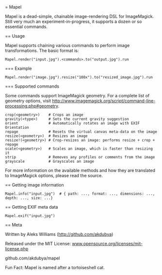 = Mapel

Mapel is a dead-simple, chainable image-rendering DSL for ImageMagick.
Still very much an experiment-in-progress, it supports a dozen or so essential
commands.


== Usage

Mapel supports chaining various commands to perform image transformations.
The basic format is:

    Mapel.render("input.jpg").<commands>.to("output.jpg").run

=== Example

    Mapel.render("image.jpg").resize("100x").to("resized_image.jpg").run

=== Supported commands

Some commands support ImageMagick geometry. For a complete list of geometry options,
visit http://www.imagemagick.org/script/command-line-processing.php#geometry.

    crop(<geometry>)    # Crops an image
    gravity(<type>)     # Sets the current gravity suggestion
    orient              # Automatically rotates an image with EXIF Orientation
    repage              # Resets the virtual canvas meta-data on the image
    resize(<geometry>)  # Resizes an image
    resize!(<geometry>) # Crop-resizes an image: performs resize + crop + repage
    scale(<geometry>)   # Scales an image, which is faster than resizing it
    strip               # Removes any profiles or comments from the image
    grayscale           # Grayscales an image

For more information on the available methods and how they are translated to ImageMagick options, please read the source.

== Getting image information

    Mapel.info("input.jpg")  # { path: ..., format: ..., dimensions: ..., depth: ..., size: ...}

== Getting EXIF meta data

    Mapel.exif("input.jpg")

== Meta

Written by Aleks Williams (http://github.com/akdubya)

Released under the MIT License: www.opensource.org/licenses/mit-license.php

github.com/akdubya/mapel

Fun Fact: Mapel is named after a tortoiseshell cat.